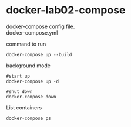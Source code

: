 
# docker-lab02-compose

docker-compose config file.  
docker-compose.yml

command to run
```
docker-compose up --build
```

background mode
```
#start up 
docker-compose up -d

#shut down
docker-compose down
```
List containers
```
docker-compose ps
```
